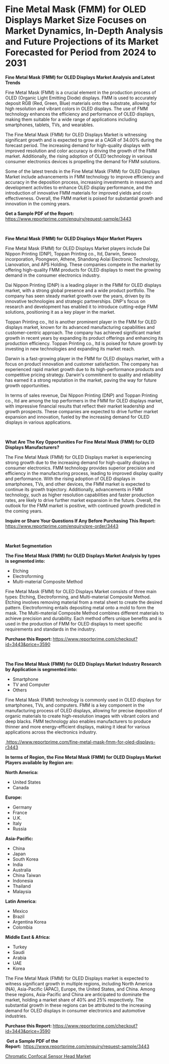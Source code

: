 <p><h1>Fine Metal Mask (FMM) for OLED Displays Market Size Focuses on Market Dynamics, In-Depth Analysis and Future Projections of its Market Forecasted for Period from 2024 to 2031</h1></p><p><strong>Fine Metal Mask (FMM) for OLED Displays Market Analysis and Latest Trends</strong></p>
<p><p>Fine Metal Mask (FMM) is a crucial element in the production process of OLED (Organic Light Emitting Diode) displays. FMM is used to accurately deposit RGB (Red, Green, Blue) materials onto the substrate, allowing for high resolution and vibrant colors in OLED displays. The use of FMM technology enhances the efficiency and performance of OLED displays, making them suitable for a wide range of applications including smartphones, tablets, TVs, and wearables.</p><p>The Fine Metal Mask (FMM) for OLED Displays Market is witnessing significant growth and is expected to grow at a CAGR of 34.00% during the forecast period. The increasing demand for high-quality displays with improved resolution and color accuracy is driving the growth of the FMM market. Additionally, the rising adoption of OLED technology in various consumer electronics devices is propelling the demand for FMM solutions. </p><p>Some of the latest trends in the Fine Metal Mask (FMM) for OLED Displays Market include advancements in FMM technology to improve efficiency and accuracy in the deposition process, increasing investments in research and development activities to enhance OLED display performance, and the introduction of innovative FMM materials for improved yields and cost-effectiveness. Overall, the FMM market is poised for substantial growth and innovation in the coming years.</p></p>
<p><strong>Get a Sample PDF of the Report:&nbsp;</strong> <a href="https://www.reportprime.com/enquiry/request-sample/3443">https://www.reportprime.com/enquiry/request-sample/3443</a></p>
<p>&nbsp;</p>
<p><strong>Fine Metal Mask (FMM) for OLED Displays Major Market Players</strong></p>
<p><p>Fine Metal Mask (FMM) for OLED Displays Market players include Dai Nippon Printing (DNP), Toppan Printing co., ltd, Darwin, Sewoo incorporation, Poongwon, Athene, Shandong Aolai Electronic Technology, Lianovation, and APS Holding. These companies compete in the market by offering high-quality FMM products for OLED displays to meet the growing demand in the consumer electronics industry.</p><p>Dai Nippon Printing (DNP) is a leading player in the FMM for OLED displays market, with a strong global presence and a wide product portfolio. The company has seen steady market growth over the years, driven by its innovative technologies and strategic partnerships. DNP's focus on research and development has enabled it to introduce cutting-edge FMM solutions, positioning it as a key player in the market.</p><p>Toppan Printing co., ltd is another prominent player in the FMM for OLED displays market, known for its advanced manufacturing capabilities and customer-centric approach. The company has achieved significant market growth in recent years by expanding its product offerings and enhancing its production efficiency. Toppan Printing co., ltd is poised for future growth by investing in new technologies and expanding its market reach.</p><p>Darwin is a fast-growing player in the FMM for OLED displays market, with a focus on product innovation and customer satisfaction. The company has experienced rapid market growth due to its high-performance products and competitive pricing strategy. Darwin's commitment to quality and reliability has earned it a strong reputation in the market, paving the way for future growth opportunities.</p><p>In terms of sales revenue, Dai Nippon Printing (DNP) and Toppan Printing co., ltd are among the top performers in the FMM for OLED displays market, with impressive financial results that reflect their market leadership and growth prospects. These companies are expected to drive further market expansion and innovation, fueled by the increasing demand for OLED displays in various applications.</p></p>
<p>&nbsp;</p>
<p><strong>What Are The Key Opportunities For Fine Metal Mask (FMM) for OLED Displays Manufacturers?</strong></p>
<p><p>The Fine Metal Mask (FMM) for OLED Displays market is experiencing strong growth due to the increasing demand for high-quality displays in consumer electronics. FMM technology provides superior precision and efficiency in the manufacturing process, leading to improved display quality and performance. With the rising adoption of OLED displays in smartphones, TVs, and other devices, the FMM market is expected to continue its growth trajectory. Additionally, advancements in FMM technology, such as higher resolution capabilities and faster production rates, are likely to drive further market expansion in the future. Overall, the outlook for the FMM market is positive, with continued growth predicted in the coming years.</p></p>
<p><strong>Inquire or Share Your Questions If Any Before Purchasing This Report:</strong> <a href="https://www.reportprime.com/enquiry/pre-order/3443">https://www.reportprime.com/enquiry/pre-order/3443</a></p>
<p>&nbsp;</p>
<p><strong>Market Segmentation</strong></p>
<p><strong>The Fine Metal Mask (FMM) for OLED Displays Market Analysis by types is segmented into:</strong></p>
<p><ul><li>Etching</li><li>Electroforming</li><li>Multi-material Composite Method</li></ul></p>
<p><p>Fine Metal Mask (FMM) for OLED Displays Market consists of three main types: Etching, Electroforming, and Multi-material Composite Method. Etching involves removing material from a metal sheet to create the desired pattern. Electroforming entails depositing metal onto a mold to form the mask. The Multi-material Composite Method combines different materials to achieve precision and durability. Each method offers unique benefits and is used in the production of FMM for OLED displays to meet specific requirements and standards in the industry.</p></p>
<p><strong>Purchase this Report:&nbsp;</strong><a href="https://www.reportprime.com/checkout?id=3443&price=3590">https://www.reportprime.com/checkout?id=3443&price=3590</a></p>
<p>&nbsp;</p>
<p><strong>The Fine Metal Mask (FMM) for OLED Displays Market Industry Research by Application is segmented into:</strong></p>
<p><ul><li>Smartphone</li><li>TV and Computer</li><li>Others</li></ul></p>
<p><p>Fine Metal Mask (FMM) technology is commonly used in OLED displays for smartphones, TVs, and computers. FMM is a key component in the manufacturing process of OLED displays, allowing for precise deposition of organic materials to create high-resolution images with vibrant colors and deep blacks. FMM technology also enables manufacturers to produce thinner and more energy-efficient displays, making it ideal for various applications across the electronics industry.</p></p>
<p><a href="https://www.reportprime.com/fine-metal-mask-fmm-for-oled-displays-r3443">&nbsp;https://www.reportprime.com/fine-metal-mask-fmm-for-oled-displays-r3443</a></p>
<p><strong>In terms of Region, the Fine Metal Mask (FMM) for OLED Displays Market Players available by Region are:</strong></p>
<p>
    <p> <strong> North America: </strong>
        <ul>
            <li>United States</li>
            <li>Canada</li>
        </ul>
        </p> 
    <p> <strong> Europe: </strong>
        <ul>
            <li>Germany</li>
            <li>France</li>
            <li>U.K.</li>
            <li>Italy</li>
            <li>Russia</li>
        </ul>
        </p> 
    <p> <strong> Asia-Pacific: </strong>
        <ul>
            <li>China</li>
            <li>Japan</li>
            <li>South Korea</li>
            <li>India</li>
            <li>Australia</li>
            <li>China Taiwan</li>
            <li>Indonesia</li>
            <li>Thailand</li>
            <li>Malaysia</li>
        </ul>
        </p> 
    <p> <strong> Latin America: </strong>
        <ul>
            <li>Mexico</li>
            <li>Brazil</li>
            <li>Argentina Korea</li>
            <li>Colombia</li>
        </ul>
        </p> 
    <p> <strong> Middle East & Africa: </strong>
        <ul>
            <li>Turkey</li>
            <li>Saudi</li>
            <li>Arabia</li>
            <li>UAE</li>
            <li>Korea</li>
        </ul>
    </p>
    </p>
<p><p>The Fine Metal Mask (FMM) for OLED Displays market is expected to witness significant growth in multiple regions, including North America (NA), Asia-Pacific (APAC), Europe, the United States, and China. Among these regions, Asia-Pacific and China are anticipated to dominate the market, holding a market share of 40% and 25% respectively. The substantial growth in these regions can be attributed to the increasing demand for OLED displays in consumer electronics and automotive industries.</p></p>
<p><strong>Purchase this Report: </strong><a href="https://www.reportprime.com/checkout?id=3443&price=3590">https://www.reportprime.com/checkout?id=3443&price=3590</a></p>
<p>&nbsp;<strong>Get a Sample PDF of the Report:&nbsp;&nbsp;</strong><a href="https://www.reportprime.com/enquiry/request-sample/3443">https://www.reportprime.com/enquiry/request-sample/3443</a></p>
<p><strong></strong></p>
<p><p><a href="https://github.com/sofayahoo2023/Market-Research-Report-List-4/blob/main/chromatic-confocal-sensor-head-market.md">Chromatic Confocal Sensor Head Market</a></p></p>